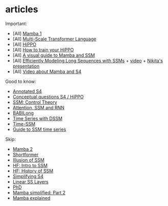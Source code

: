 # articles

Important:
- [All] [Mamba 1](https://arxiv.org/abs/2312.00752)
- [All] [Multi-Scale Transformer Language](https://arxiv.org/abs/2005.00581)
- [All] [HiPPO](https://arxiv.org/abs/2008.07669)
- [All] [How to train your HiPPO](https://arxiv.org/pdf/2206.12037)
- [All] [A visual guide to Mamba and SSM](https://newsletter.maartengrootendorst.com/p/a-visual-guide-to-mamba-and-state)
- [All] [Efficiently Modeling Long Sequences with SSMs](https://arxiv.org/pdf/2111.00396) + [video](https://www.youtube.com/watch?v=luCBXCErkCs&t=1271s&ab_channel=StanfordMedAI) + [Nikita's presentation](https://docs.google.com/presentation/d/1L-1OA5PU0-nWdkC9YllmxjDv_g5UfHd6hRYBj3BXjT4/edit?usp=sharing)
- [All] [Video about Mamba and S4](https://www.youtube.com/watch?v=8Q_tqwpTpVU&ab_channel=UmarJamil)

Good to know:
- [Annotated S4](https://srush.github.io/annotated-s4/)
- [Conceptual questions S4 / HiPPO](https://github.com/state-spaces/s4/issues/40)
- [SSM: Control Theory](https://arxiv.org/pdf/2403.16899)
- [Attention, SSM and RNN](https://arxiv.org/pdf/2405.15731)
- [BABILong](https://arxiv.org/pdf/2406.10149v1)
- [Time Series with DSSM](https://arxiv.org/pdf/2303.09489)
- [Time-SSM](https://arxiv.org/abs/2405.16312)
- [Guide to SSM time series](https://esajournals.onlinelibrary.wiley.com/doi/full/10.1002/ecm.1470)

Skip:
- [Mamba 2](https://arxiv.org/abs/2405.21060)
- [Shortformer](https://arxiv.org/abs/2012.15832)
- [Illusion of SSM](https://arxiv.org/pdf/2404.08819)
- [HF: Intro to SSM](https://huggingface.co/blog/lbourdois/get-on-the-ssm-train)
- [HF: History of SSM](https://huggingface.co/blog/lbourdois/ssm-2022)
- [Simplifying S4](https://hazyresearch.stanford.edu/blog/2022-06-11-simplifying-s4)
- [Linear SS Layers](https://arxiv.org/pdf/2110.13985)
- [PhD](https://stacks.stanford.edu/file/druid:mb976vf9362/gu_dissertation-augmented.pdf)
- [Mamba simplified: Part 2](https://blog.premai.io/s4-and-mamba/)
- [Mamba explained](https://thegradient.pub/mamba-explained/)
